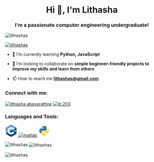 <h1 align="center">Hi 👋, I'm Lithasha</h1>
<h3 align="center">I'm a passionate computer engineering undergraduate!</h3>

<p align="left"> <img src="https://komarev.com/ghpvc/?username=lithashas&label=Profile%20views&color=0e75b6&style=flat" alt="lithashas" /> </p>

<p align="left"> <a href="https://github.com/ryo-ma/github-profile-trophy"><img src="https://github-profile-trophy.vercel.app/?username=lithashas" alt="lithashas" /></a> </p>

- 🌱 I’m currently learning **Python, JavaScript**

- 👯 I’m looking to collaborate on **simple beginner-friendly projects to improve my skills and learn from others**

- 📫 How to reach me **lithashas@gmail.com**

<h3 align="left">Connect with me:</h3>
<p align="left">
<a href="https://linkedin.com/in/lithasha abayarathne" target="blank"><img align="center" src="https://raw.githubusercontent.com/rahuldkjain/github-profile-readme-generator/master/src/images/icons/Social/linked-in-alt.svg" alt="lithasha abayarathne" height="30" width="40" /></a>
<a href="https://instagram.com/lit.203" target="blank"><img align="center" src="https://raw.githubusercontent.com/rahuldkjain/github-profile-readme-generator/master/src/images/icons/Social/instagram.svg" alt="lit.203" height="30" width="40" /></a>
</p>

<h3 align="left">Languages and Tools:</h3>
<p align="left"> <a href="https://www.w3schools.com/cpp/" target="_blank" rel="noreferrer"> <img src="https://raw.githubusercontent.com/devicons/devicon/master/icons/cplusplus/cplusplus-original.svg" alt="cplusplus" width="40" height="40"/> </a> <a href="https://www.mathworks.com/" target="_blank" rel="noreferrer"> <img src="https://upload.wikimedia.org/wikipedia/commons/2/21/Matlab_Logo.png" alt="matlab" width="40" height="40"/> </a> <a href="https://www.python.org" target="_blank" rel="noreferrer"> <img src="https://raw.githubusercontent.com/devicons/devicon/master/icons/python/python-original.svg" alt="python" width="40" height="40"/> </a> </p>

<p><img align="left" src="https://github-readme-stats.vercel.app/api/top-langs?username=lithashas&show_icons=true&locale=en&layout=compact" alt="lithashas" /></p>

<p>&nbsp;<img align="center" src="https://github-readme-stats.vercel.app/api?username=lithashas&show_icons=true&locale=en" alt="lithashas" /></p>

<p><img align="center" src="https://github-readme-streak-stats.herokuapp.com/?user=lithashas&" alt="lithashas" /></p>

